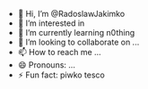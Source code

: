 - 👋 Hi, I’m @RadoslawJakimko
- 👀 I’m interested in 
- 🌱 I’m currently learning n0thing
- 💞️ I’m looking to collaborate on ...
- 📫 How to reach me ...
- 😄 Pronouns: ...
- ⚡ Fun fact: piwko tesco

<!---
RadoslawJakimko/RadoslawJakimko is a ✨ special ✨ repository because its `README.md` (this file) appears on your GitHub profile.
You can click the Preview link to take a look at your changes.
--->
